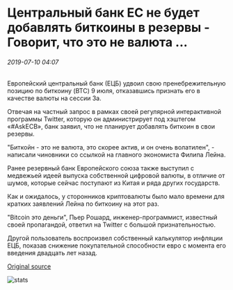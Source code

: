 # Центральный банк ЕС не будет добавлять биткоины в резервы - Говорит, что это не валюта ...

###### 2019-07-10 04:07

Европейский центральный банк (ЕЦБ) удвоил свою пренебрежительную позицию по биткоину (BTC) 9 июля, отказавшись признать его в качестве валюты на сессии За.

Отвечая на частный запрос в рамках своей регулярной интерактивной программы Twitter, которую он администрирует под хэштегом «#AskECB», банк заявил, что не планирует добавлять биткоин в свои резервы.

"Биткойн - это не валюта, это скорее актив, и он очень волатилен", - написали чиновники со ссылкой на главного экономиста Филипа Лейна.

Ранее резервный банк Европейского союза также выступил с медвежьей идеей выпуска собственной цифровой валюты, в отличие от шумов, которые сейчас поступают из Китая и ряда других государств.

Как и ожидалось, у сторонников криптовалюты было мало времени для кратких заявлений Лейна по биткоину на этот раз.

"Bitcoin это деньги", Пьер Рошард, инженер-программист, известный своей пропагандой, ответил на Twitter с большой признательностью.

Другой пользователь воспроизвел собственный калькулятор инфляции ЕЦБ, показав снижение покупательной способности евро с момента его введения двадцать лет назад.

[Original source](https://cointelegraph.com/news/eu-central-bank-wont-add-bitcoin-to-reserves-says-its-not-a-currency)

![stats](https://c.statcounter.com/11760860/0/a89fa40b/1/ "stats")
